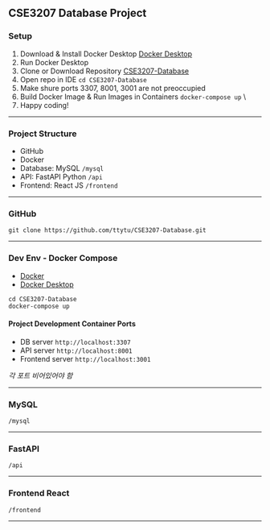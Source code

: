 ## CSE3207 Database Project

### Setup 

1. Download & Install Docker Desktop [Docker Desktop](https://www.docker.com/products/docker-desktop/) 
2. Run Docker Desktop 
3. Clone or Download Repository [CSE3207-Database](https://github.com/ttytu/CSE3207-Database) 
4. Open repo in IDE `cd CSE3207-Database` 
5. Make shure ports 3307, 8001, 3001 are not preoccupied 
6. Build Docker Image & Run Images in Containers `docker-compose up` \
7. Happy coding! 

--- 

### Project Structure

- GitHub 
- Docker 
- Database: MySQL `/mysql`
- API: FastAPI Python `/api`
- Frontend: React JS `/frontend` 

--- 

### GitHub

```shell
git clone https://github.com/ttytu/CSE3207-Database.git
```

--- 

### Dev Env - Docker Compose

- [Docker](https://www.docker.com/) 
- [Docker Desktop](https://www.docker.com/products/docker-desktop/) 

```shell
cd CSE3207-Database 
docker-compose up
```

#### Project Development Container Ports

- DB server `http://localhost:3307` 
- API server `http://localhost:8001` 
- Frontend server `http://localhost:3001` 

*각 포트 비어있어야 함*

--- 

### MySQL 

`/mysql` 

--- 

### FastAPI 

`/api` 

--- 

### Frontend React 

`/frontend`

--- 

